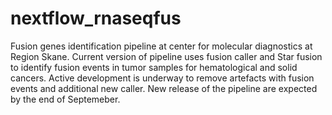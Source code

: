 # nextflow_rnaseqfus
Fusion genes identification pipeline at center for molecular diagnostics at Region Skane. Current version of pipeline uses fusion caller and Star fusion to identify fusion events in tumor samples for hematological and solid cancers. Active development is underway to remove artefacts with fusion events and additional new caller. New release of the pipeline are expected by the end of Septemeber. 
